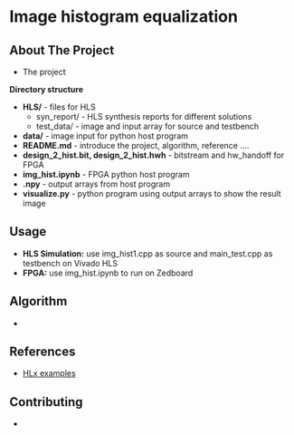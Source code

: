 # Image histogram equalization







<!-- ABOUT THE PROJECT -->
## About The Project
* The project

**Directory structure**
* **HLS/** - files for HLS 
	* syn_report/ - HLS synthesis reports for different solutions
	* test_data/ - image and input array for source and testbench
* **data/** - image input for python host program 
* **README.md** - introduce the project, algorithm, reference ....
* **design_2_hist.bit, design_2_hist.hwh** - bitstream and hw_handoff for FPGA
* **img_hist.ipynb** - FPGA python host program 
* **.npy** - output arrays from host program
* **visualize.py** - python program using output arrays to show the result image


<!-- USAGE EXAMPLES -->
## Usage
* **HLS Simulation:** use img_hist1.cpp as source and main_test.cpp as testbench on Vivado HLS
* **FPGA:** use img_hist.ipynb to run on Zedboard
## Algorithm
* 

## References
* [HLx examples](https://github.com/Xilinx/HLx_Examples/tree/master/Vision/img_histEq)

<!-- CONTRIBUTING -->
## Contributing
* 






